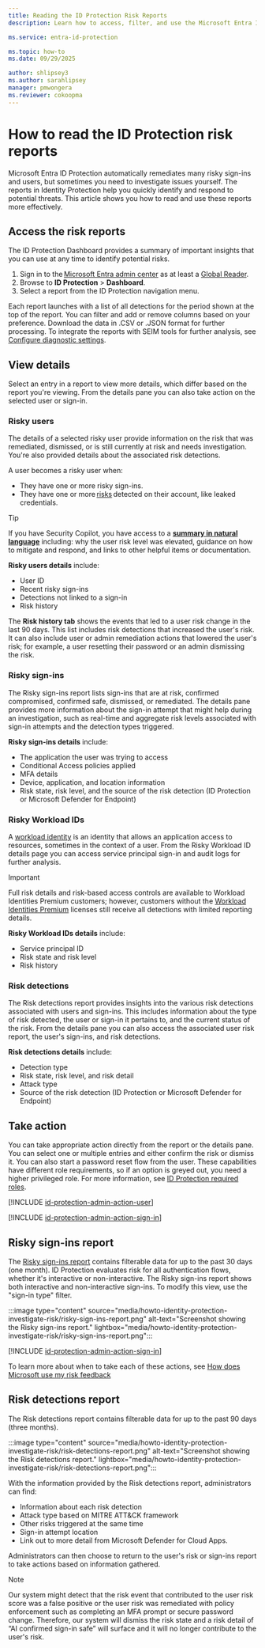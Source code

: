 ```yaml
---
title: Reading the ID Protection Risk Reports
description: Learn how to access, filter, and use the Microsoft Entra ID Protection risk reports to mark users and sign-ins as risky or confirmed compromised.

ms.service: entra-id-protection

ms.topic: how-to
ms.date: 09/29/2025

author: shlipsey3
ms.author: sarahlipsey
manager: pmwongera 
ms.reviewer: cokoopma
---
```

# How to read the ID Protection risk reports

Microsoft Entra ID Protection automatically remediates many risky sign-ins and users, but sometimes you need to investigate issues yourself. The reports in Identity Protection help you quickly identify and respond to potential threats. This article shows you how to read and use these reports more effectively.

## Access the risk reports

The ID Protection Dashboard provides a summary of important insights that you can use at any time to identify potential risks.

1. Sign in to the [Microsoft Entra admin center](https://entra.microsoft.com) as at least a [Global Reader](../identity/role-based-access-control/permissions-reference.md#global-reader).
1. Browse to **ID Protection** > **Dashboard**.
1. Select a report from the ID Protection navigation menu.

Each report launches with a list of all detections for the period shown at the top of the report. You can filter and add or remove columns based on your preference. Download the data in .CSV or .JSON format for further processing. To integrate the reports with SEIM tools for further analysis, see [Configure diagnostic settings](../identity/monitoring-health/howto-configure-diagnostic-settings.md).

## View details

Select an entry in a report to view more details, which differ based on the report you're viewing. From the details pane you can also take action on the selected user or sign-in.

### Risky users

The details of a selected risky user provide information on the risk that was remediated, dismissed, or is still currently at risk and needs investigation. You're also provided details about the associated risk detections.

A user becomes a risky user when:

- They have one or more risky sign-ins.
- They have one or more [risks](concept-identity-protection-risks.md) detected on their account, like leaked credentials.

> [!TIP]
> If you have Security Copilot, you have access to a **[summary in natural language](../fundamentals/copilot-entra-risky-user-summarization.md)** including: why the user risk level was elevated, guidance on how to mitigate and respond, and links to other helpful items or documentation. 

**Risky users details** include:
- User ID
- Recent risky sign-ins
- Detections not linked to a sign-in
- Risk history

The **Risk history tab** shows the events that led to a user risk change in the last 90 days. This list includes risk detections that increased the user's risk. It can also include user or admin remediation actions that lowered the user's risk; for example, a user resetting their password or an admin dismissing the risk.

### Risky sign-ins

The Risky sign-ins report lists sign-ins that are at risk, confirmed compromised, confirmed safe, dismissed, or remediated. The details pane provides more information about the sign-in attempt that might help during an investigation, such as real-time and aggregate risk levels associated with sign-in attempts and the detection types triggered.

**Risky sign-ins details** include:
- The application the user was trying to access
- Conditional Access policies applied
- MFA details
- Device, application, and location information
- Risk state, risk level, and the source of the risk detection (ID Protection or Microsoft Defender for Endpoint)

### Risky Workload IDs

A [workload identity](../workload-id/workload-identities-overview.md) is an identity that allows an application access to resources, sometimes in the context of a user. From the Risky Workload ID details page you can access service principal sign-in and audit logs for further analysis.

> [!IMPORTANT]
> Full risk details and risk-based access controls are available to Workload Identities Premium customers; however, customers without the [Workload Identities Premium](https://entra.microsoft.com/#view/Microsoft_Azure_ManagedServiceIdentity/WorkloadIdentitiesBlade) licenses still receive all detections with limited reporting details.

**Risky Workload IDs details** include:
- Service principal ID
- Risk state and risk level
- Risk history

### Risk detections

The Risk detections report provides insights into the various risk detections associated with users and sign-ins. This includes information about the type of risk detected, the user or sign-in it pertains to, and the current status of the risk. From the details pane you can also access the associated user risk report, the user's sign-ins, and risk detections.

**Risk detections details** include:
- Detection type
- Risk state, risk level, and risk detail
- Attack type
- Source of the risk detection (ID Protection or Microsoft Defender for Endpoint)

## Take action

You can take appropriate action directly from the report or the details pane. You can select one or multiple entries and either confirm the risk or dismiss it. You can also start a password reset flow from the user. These capabilities have different role requirements, so if an option is greyed out, you need a higher privileged role. For more information, see [ID Protection required roles](overview-identity-protection.md#required-roles).

[!INCLUDE [id-protection-admin-action-user](../includes/id-protection-admin-action-user.md)]

[!INCLUDE [id-protection-admin-action-sign-in](../includes/id-protection-admin-action-sign-in.md)]






## Risky sign-ins report

The [Risky sign-ins report](concept-risk-reports.md) contains filterable data for up to the past 30 days (one month). ID Protection evaluates risk for all authentication flows, whether it's interactive or non-interactive. The Risky sign-ins report shows both interactive and non-interactive sign-ins. To modify this view, use the "sign-in type" filter.

:::image type="content" source="media/howto-identity-protection-investigate-risk/risky-sign-ins-report.png" alt-text="Screenshot showing the Risky sign-ins report." lightbox="media/howto-identity-protection-investigate-risk/risky-sign-ins-report.png":::


[!INCLUDE [id-protection-admin-action-sign-in](../includes/id-protection-admin-action-sign-in.md)]

To learn more about when to take each of these actions, see [How does Microsoft use my risk feedback](howto-identity-protection-risk-feedback.md#how-does-microsoft-use-my-risk-feedback)

## Risk detections report

The Risk detections report contains filterable data for up to the past 90 days (three months).

:::image type="content" source="media/howto-identity-protection-investigate-risk/risk-detections-report.png" alt-text="Screenshot showing the Risk detections report." lightbox="media/howto-identity-protection-investigate-risk/risk-detections-report.png":::

With the information provided by the Risk detections report, administrators can find:

- Information about each risk detection
- Attack type based on MITRE ATT&CK framework
- Other risks triggered at the same time
- Sign-in attempt location
- Link out to more detail from Microsoft Defender for Cloud Apps.

Administrators can then choose to return to the user's risk or sign-ins report to take actions based on information gathered.

> [!NOTE]
> Our system might detect that the risk event that contributed to the user risk score was a false positive or the user risk was remediated with policy enforcement such as completing an MFA prompt or secure password change. Therefore, our system will dismiss the risk state and a risk detail of “AI confirmed sign-in safe” will surface and it will no longer contribute to the user's risk.
